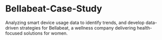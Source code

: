 # Bellabeat-Case-Study
Analyzing smart device usage data to identify trends, and develop data-driven strategies for Bellabeat, a wellness company delivering health-focused solutions for women.
